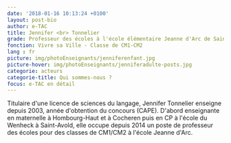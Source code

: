 ```yaml
---
date: '2018-01-16 10:13:24 +0100'
layout: post-bio
author: e-TAC
title: Jennifer <br> Tonnelier
grade: Professeur des écoles à l'école élémentaire Jeanne d'Arc de Saint-Avold
fonction: Vivre sa Ville - Classe de CM1-CM2
lang : fr
picture: img/photoEnseignants/jenniferenfant.jpg
picture-hover: img/photoEnseignants/jenniferadulte-posts.jpg
categorie: acteurs
categorie-title: Qui sommes-nous ?
focus: e-TAC en détail
---
```


Titulaire d'une licence de sciences du langage, Jennifer Tonnelier enseigne depuis 2003, année d'obtention du concours (CAPE). D'abord enseignante en maternelle à Hombourg-Haut et à Cocheren puis en CP à l'école du Wenheck à Saint-Avold, elle occupe depuis 2014 un poste de professeur des écoles pour des classes de CM1/CM2 à l'école Jeanne d'Arc.






